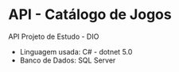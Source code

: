 # API - Catálogo de Jogos
API Projeto de Estudo -  DIO 
- Linguagem usada: C# - dotnet 5.0
- Banco de Dados: SQL Server
